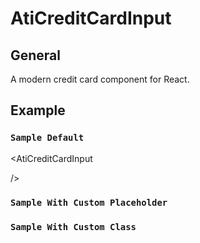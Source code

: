 # AtiCreditCardInput

## General

A modern credit card component for React.

## Example

### `Sample Default`
<AtiCreditCardInput 

/>

### `Sample With Custom Placeholder`
<AtiCreditCardInput 
    holderNamePlaceholder="Holder Name"
    cardNumberPlaceholder="Card Number"
    expiryDatePlaceholder="Expiry Date"
    cvcNumberPlaceholder="CVC Number"
/>

### `Sample With Custom Class`
<AtiCreditCardInput 
    inputClass="form-general"
/>
